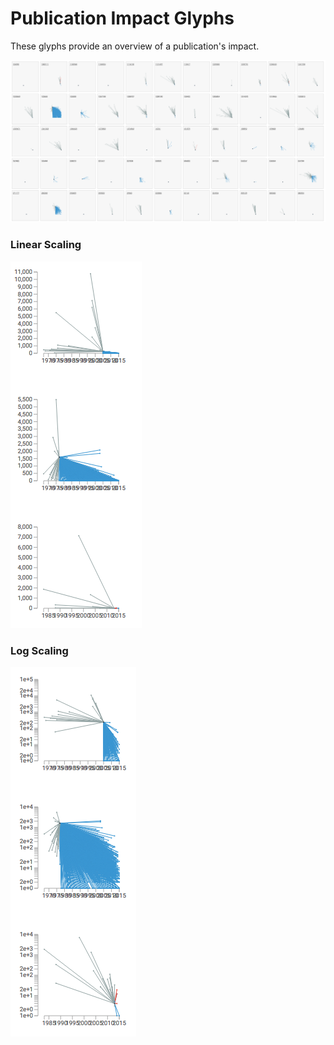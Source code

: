 # Publication Impact Glyphs

These glyphs provide an overview of a publication's impact.
 
 ![image](docs/collection.png)

### Linear Scaling

![image](docs/impact-linear.png)

### Log Scaling

![image](docs/impact-log.png)
